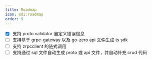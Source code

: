 ```yaml
---
title: Roadmap
icon: mdi:roadmap
order: 9
---
```


- [x] 支持 proto validator 自定义错误信息
- [ ] 支持基于 grpc-gateway 以及 go-zero api 文件生成 ts sdk
- [ ] 支持 zrpcclient 的链式调用
- [ ] 支持通过 sql 文件自动生成 proto 或 api 文件，并自动补充 crud 代码
